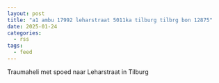 ```yaml
---
layout: post
title: "a1 ambu 17992 leharstraat 5011ka tilburg tilbrg bon 12875"
date: 2025-01-24
categories: 
  - rss
tags: 
  - feed
---
```


Traumaheli met spoed naar Leharstraat in Tilburg
